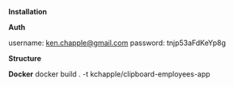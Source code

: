 **Installation**

**Auth**

username: ken.chapple@gmail.com
password: tnjp53aFdKeYp8g

**Structure**

**Docker**
docker build . -t kchapple/clipboard-employees-app
